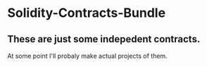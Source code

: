 # Solidity-Contracts-Bundle

## These are just some indepedent contracts. 
At some point I'll probaly make actual projects of them.
